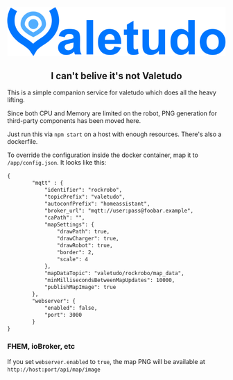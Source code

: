 <div align="center">
    <a href="https://github.com/Hypfer/Valetudo"><img src="https://github.com/Hypfer/Valetudo/blob/master/assets/logo/valetudo_logo_with_name.svg" width="800" alt="valetudo"></a>
    <p align="center"><h2>I can't belive it's not Valetudo</h2></p>
</div>
This is a simple companion service for valetudo which does all the heavy lifting.

Since both CPU and Memory are limited on the robot, PNG generation for third-party components has been moved here.

Just run this via `npm start` on a host with enough resources. There's also a dockerfile.

To override the configuration inside the docker container, map it to `/app/config.json`. It looks like this:

```
{
        "mqtt" : {
            "identifier": "rockrobo",
            "topicPrefix": "valetudo",
            "autoconfPrefix": "homeassistant",
            "broker_url": "mqtt://user:pass@foobar.example",
            "caPath": "",
            "mapSettings": {
                "drawPath": true,
                "drawCharger": true,
                "drawRobot": true,
                "border": 2,
                "scale": 4
            },
            "mapDataTopic": "valetudo/rockrobo/map_data",
            "minMillisecondsBetweenMapUpdates": 10000,
            "publishMapImage": true
        },
        "webserver": {
            "enabled": false,
            "port": 3000
        }
}
```

### FHEM, ioBroker, etc
If you set `webserver.enabled` to `true`, the map PNG will be available at `http://host:port/api/map/image`
